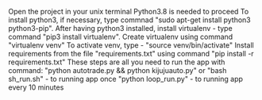 Open the project in your unix terminal
Python3.8 is needed to proceed
To install python3, if necessary, type commnad "sudo apt-get install python3 python3-pip".
After having python3 installed, install virtualenv - type command "pip3 install virtualenv".
Create virtualenv using command "virtualenv venv"
To activate venv, type - "source venv/bin/activate"
Install requirements from the file "requirements.txt" using command "pip install -r requirements.txt"
These steps are all you need to run the app with command:
"python autotrade.py && python kijujuauto.py" or "bash sh_run.sh" - to running app once
"python loop_run.py" - to running app every 10 minutes
